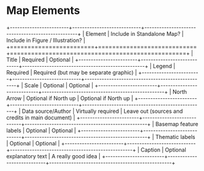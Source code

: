 # Map Elements

+------------------------+----------------------------+--------------------------------------------------+
| Element                | Include in Standalone Map? | Include in Figure / Illustration?                |
+========================+============================+==================================================+
| Title                  | Required                   | Optional                                         |
+------------------------+----------------------------+--------------------------------------------------+
| Legend                 | Required                   | Required (but may be separate graphic)           |
+------------------------+----------------------------+--------------------------------------------------+
| Scale                  | Optional                   | Optional                                         |
+------------------------+----------------------------+--------------------------------------------------+
| North Arrow            | Optional if North up       | Optional if North up                             |
+------------------------+----------------------------+--------------------------------------------------+
| Data source/Author     | Virtually required         | Leave out (sources and credits in main document) |
+------------------------+----------------------------+--------------------------------------------------+
| Basemap feature labels | Optional                   | Optional                                         |
+------------------------+----------------------------+--------------------------------------------------+
| Thematic labels        | Optional                   | Optional                                         |
+------------------------+----------------------------+--------------------------------------------------+
| Caption                | Optional explanatory text  | A really good idea                               |
+------------------------+----------------------------+--------------------------------------------------+
